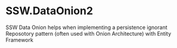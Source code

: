 # SSW.DataOnion2

SSW Data Onion helps when implementing a persistence ignorant Reposotory pattern (often used with Onion Architecture) with Entity Framework

